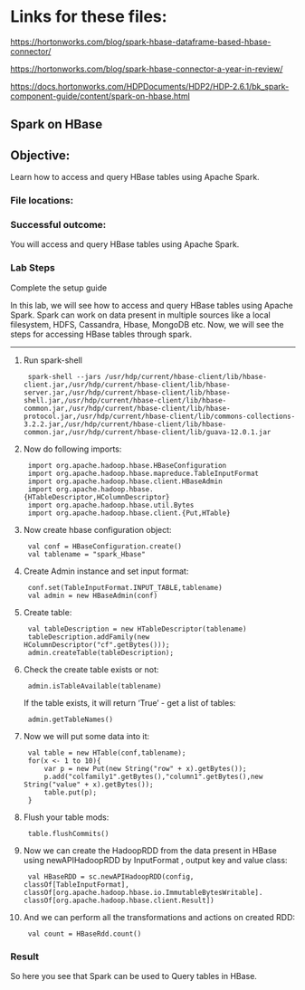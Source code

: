 # Links for these files:

https://hortonworks.com/blog/spark-hbase-dataframe-based-hbase-connector/

https://hortonworks.com/blog/spark-hbase-connector-a-year-in-review/

https://docs.hortonworks.com/HDPDocuments/HDP2/HDP-2.6.1/bk_spark-component-guide/content/spark-on-hbase.html

## Spark on HBase

## Objective:
Learn how to access and query HBase tables using Apache Spark.

### File locations:

### Successful outcome:
You will access and query HBase tables using Apache Spark.

### Lab Steps

Complete the setup guide

In this lab, we will see how to access and query HBase tables using Apache Spark. Spark can work on data present in multiple sources like a local filesystem, HDFS, Cassandra, Hbase, MongoDB etc. Now, we will see the steps for accessing HBase tables through spark.

----

1. Run spark-shell

		spark-shell --jars /usr/hdp/current/hbase-client/lib/hbase-client.jar,/usr/hdp/current/hbase-client/lib/hbase-server.jar,/usr/hdp/current/hbase-client/lib/hbase-shell.jar,/usr/hdp/current/hbase-client/lib/hbase-common.jar,/usr/hdp/current/hbase-client/lib/hbase-protocol.jar,/usr/hdp/current/hbase-client/lib/commons-collections-3.2.2.jar,/usr/hdp/current/hbase-client/lib/hbase-common.jar,/usr/hdp/current/hbase-client/lib/guava-12.0.1.jar

1. Now do following imports:

		import org.apache.hadoop.hbase.HBaseConfiguration
		import org.apache.hadoop.hbase.mapreduce.TableInputFormat
		import org.apache.hadoop.hbase.client.HBaseAdmin
		import org.apache.hadoop.hbase.{HTableDescriptor,HColumnDescriptor}
		import org.apache.hadoop.hbase.util.Bytes
		import org.apache.hadoop.hbase.client.{Put,HTable}


1. Now create hbase configuration object:

		val conf = HBaseConfiguration.create() 
		val tablename = "spark_Hbase"

1. Create Admin instance and set input format:

		conf.set(TableInputFormat.INPUT_TABLE,tablename)
		val admin = new HBaseAdmin(conf)

1. Create table:

		val tableDescription = new HTableDescriptor(tablename)
		tableDescription.addFamily(new HColumnDescriptor("cf".getBytes()));
		admin.createTable(tableDescription);

1. Check the create table exists or not:

		admin.isTableAvailable(tablename)

	If the table exists, it will return ‘True’ - get a list of tables:

		admin.getTableNames()

1. Now we will put some data into it:

		val table = new HTable(conf,tablename);
		for(x <- 1 to 10){
			var p = new Put(new String("row" + x).getBytes());
			p.add("colfamily1".getBytes(),"column1".getBytes(),new String("value" + x).getBytes());
			table.put(p);
		}

1. Flush your table mods:

		table.flushCommits()

1. Now we can create the HadoopRDD from the data present in HBase using newAPIHadoopRDD by InputFormat , output key and value class:

		val HBaseRDD = sc.newAPIHadoopRDD(config, classOf[TableInputFormat], classOf[org.apache.hadoop.hbase.io.ImmutableBytesWritable]. classOf[org.apache.hadoop.hbase.client.Result])

1. And we can perform all the transformations and actions on created RDD:

		val count = HBaseRdd.count()

### Result

So here you see that Spark can be used to Query tables in HBase.
